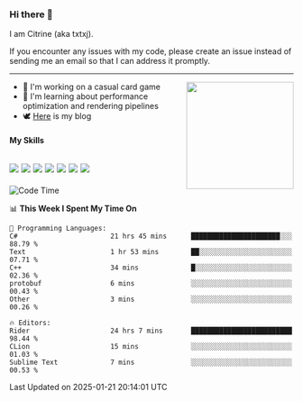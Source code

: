 ### Hi there 👋

I am Citrine (aka txtxj).

If you encounter any issues with my code, please create an issue instead of sending me an email so that I can address it promptly.

---

<img align="right" height="190" src="http://github-profile-summary-cards.vercel.app/api/cards/stats?username=txtxj&theme=vue">

- 🌱 I'm working on a casual card game
- 📖 I'm learning about performance optimization and rendering pipelines
- 🕊️ [Here](https://txtxj.top) is my blog

#### My Skills

![](https://img.shields.io/badge/Unity-000000?logo=unity&logoColor=fff)
![](https://img.shields.io/badge/C%23-239120?logo=csharp&logoColor=fff)
![](https://img.shields.io/badge/Python-3e74a2?logo=python&logoColor=fff)
![](https://img.shields.io/badge/C++-65318e?logo=cplusplus&logoColor=fff)
![](https://img.shields.io/badge/Vue-4FC08D?logo=vuedotjs&logoColor=fff)
![](https://img.shields.io/badge/Blender-f5792a?logo=blender&logoColor=fff)
![](https://img.shields.io/badge/MS%20SQL-cc2927?logo=microsoftsqlserver&logoColor=fff)
---

<!--START_SECTION:waka-->
![Code Time](http://img.shields.io/badge/Code%20Time-2%2C440%20hrs%2019%20mins-blue)

📊 **This Week I Spent My Time On** 

```text
💬 Programming Languages: 
C#                       21 hrs 45 mins      ██████████████████████░░░   88.79 % 
Text                     1 hr 53 mins        ██░░░░░░░░░░░░░░░░░░░░░░░   07.71 % 
C++                      34 mins             █░░░░░░░░░░░░░░░░░░░░░░░░   02.36 % 
protobuf                 6 mins              ░░░░░░░░░░░░░░░░░░░░░░░░░   00.43 % 
Other                    3 mins              ░░░░░░░░░░░░░░░░░░░░░░░░░   00.26 % 

🔥 Editors: 
Rider                    24 hrs 7 mins       █████████████████████████   98.44 % 
CLion                    15 mins             ░░░░░░░░░░░░░░░░░░░░░░░░░   01.03 % 
Sublime Text             7 mins              ░░░░░░░░░░░░░░░░░░░░░░░░░   00.53 % 
```


 Last Updated on 2025-01-21 20:14:01 UTC
<!--END_SECTION:waka-->
